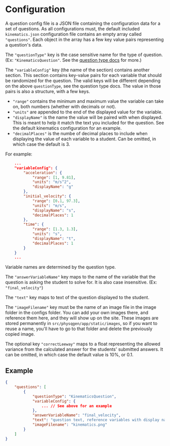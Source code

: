 # Configuration

A question config file is a JSON file containing the configuration data for a set of questions. As all configurations must, the default included `kinematics.json` configuration file contains an empty array called `"questions"`. Each object in the array has a few key value pairs representing a question's data.

The `"questionType"` key is the case sensitive name for the type of question. (Ex: `"KinematicsQuestion"`. See the [question type docs](https://github.com/MHS-CSCE/sdp-physqgen/blob/main/docs/Question%20Types.md) for more.)

The `"variableConfig"` key (the name of the section) contains another section. This section contains key-value pairs for each variable that should be randomized for the question. The valid keys will be different depending on the above `questionType`, see the question type docs. The value in those pairs is also a structure, with a few keys.

- `"range"` contains the minimum and maximum value the variable can take on, both numbers (whether with decimals or not).
- `"units"` are appended to the end of the displayed value for the variable.
- `"displayName"` is the name the value will be paired with when displayed. This is meant to help it match the text you included for the question. See the default kinematics configuration for an example.
- `"decimalPlaces"` is the numbe of decimal places to include when displaying the value of each variable to a student. Can be omitted, in which case the default is 3.

For example:

```json
    ...
    "variableConfig": {
        "acceleration": {
            "range": [1, 9.81],
            "units": "m/s^2",
            "displayName": "g"
        },
        "initial_velocity": {
            "range": [0.1, 97.3],
            "units": "m/s",
            "displayName": "s",
            "decimalPlaces": 1
        },
        "time": {
            "range": [1.3, 1.3],
            "units": "s",
            "displayName": "t",
            "decimalPlaces": 1
        }
    }
    ...
```

Variable names are determined by the question type.

The `"answerVariableName"` key maps to the name of the variable that the question is asking the student to solve for. It is also case insensitive. (Ex: `"final_velocity"`)

The `"text"` key maps to text of the question displayed to the student.

The `"imageFilename"` key must be the name of an image file in the image folder in the configs folder. You can add your own images there, and reference them here, and they will show up on the site. These images are stored permanently in `src/physqgen/app/static/images`, so if you want to reuse a name, you'll have to go to that folder and delete the previously copied image.

The optional key `"correctLeeway"` maps to a float representing the allowed variance from the calculated answer for the students' submitted answers. It can be omitted, in which case the default value is 10%, or 0.1.

## Example

```json
{
    "questions": [
        {
            "questionType": "KinematicsQuestion",
            "variableConfig": {
                ... // See above for an example
            },
            "answerVariableName": "final_velocity",
            "text": "question text, reference variables with display names",
            "imageFilename": "kinematics.png"
        }
    ]
}
```
